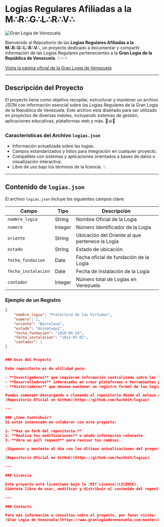 # Logias Regulares Afiliadas a la M∴R∴G∴L∴R∴V∴

![Gran Logia de Venezuela](https://www.granlogiadevenezuela.com/master/masonic/assets/img/theme/logob_yellow.png)

Bienvenido al Repositorio de las **Logias Regulares Afiliadas a la M∴R∴G∴L∴R∴V∴**, un proyecto dedicado a documentar y compartir información de las Logias Regulares pertenecientes a la **Gran Logia de la República de Venezuela**. ✨✨✨

[Visita la página oficial de la Gran Logia de Venezuela](https://www.granlogiadevenezuela.com/master/masonic/?utm_source=github&utm_medium=referral&utm_campaign=logias_repo)

---


## Descripción del Proyecto
El proyecto tiene como objetivo recopilar, estructurar y mantener un archivo JSON con información esencial sobre las Logias Regulares de la Gran Logia de la Republica de Venezuela. Este archivo está diseñado para ser utilizado en proyectos de diversas índoles, incluyendo sistemas de gestión, aplicaciones educativas, plataformas web y más. 📜📊📁


### Características del Archivo `logias.json`
- Información actualizada sobre las logias.
- Campos estandarizados y listos para integración en cualquier proyecto.
- Compatible con sistemas y aplicaciones orientados a bases de datos o visualización interactiva.
- Libre de uso bajo los términos de la licencia. 💡

---

## Contenido de `logias.json`
El archivo `logias.json` incluye los siguientes campos clave:

| Campo                | Tipo       | Descripción                                                                 |
|----------------------|------------|------------------------------------------------------------------------------|
| `nombre_logia`       | String     | Nombre Oficial de la Logia                                                  |
| `numero`             | Integer    | Número identificador de la Logia                                            |
| `oriente`            | String     | Ubicación del Oriente al que pertenece la Logia                             |
| `estado`             | String     | Estado de ubicación                                                         |
| `fecha_fundacion`    | Date       | Fecha oficial de fundación de la Logia                                      |
| `fecha_instalacion`  | Date       | Fecha de instalación de la Logia                                            |
| `contador`           | Integer    | Número total de Logias en Venezuela                                                 |

### Ejemplo de un Registro
```json
{
    "nombre_logia": "Protectora de las Virtudes",
    "numero": 1,
    "oriente": "Barcelona",
    "estado": "Anzoategui",
    "fecha_fundacion": "1810-06-24",
    "fecha_instalacion": "1812-07-01",
    "contador": 1
}


### Usos del Proyecto

Este repositorio es de utilidad para:

- **Investigadores** que requieran información centralizada sobre las logias regulares. 🌟  
- **Desarrolladores** interesados en crear plataformas o herramientas para gestionar datos sobre logias. 💻  
- **Historiadores** que deseen mantener un registro formal de las logias regulares. 🌍🖥️📚  

Puedes comenzar descargando o clonando el repositorio desde el enlace oficial:  
[Repositorio Oficial en GitHub](https://github.com/hackhit/logias)

---

### ¿Cómo Contribuir?  
Si estás interesado en colaborar con este proyecto:  

1. **Haz un fork del repositorio.**  
2. **Realiza tus modificaciones** o añade información relevante.  
3. **Abre un pull request** para revisar tus cambios.  

¡Síguenos y mantente al día con las últimas actualizaciones del proyecto! 🔄✨🔔

[Repositorio Oficial en GitHub](https://github.com/hackhit/logias)

---

### Licencia  

Este proyecto está licenciado bajo la [MIT License](LICENSE).  
Siéntete libre de usar, modificar y distribuir el contenido del repositorio respetando los términos de la licencia. ⚖️📝  

---

### Contacto  

Para más información o consultas sobre el proyecto, por favor visita:  
[Gran Logia de Venezuela](https://www.granlogiadevenezuela.com/master/masonic/?utm_source=github&utm_medium=referral&utm_campaign=logias_repo) 🌐📬🙏  

